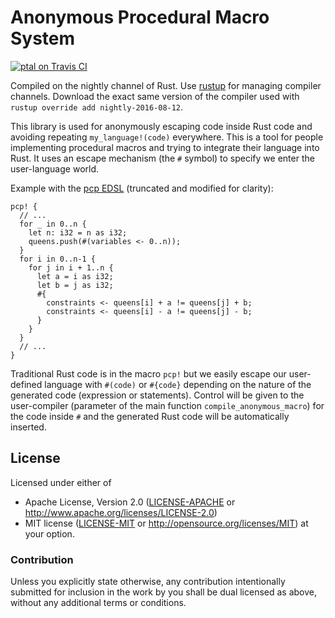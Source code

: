 Anonymous Procedural Macro System
=================================

[![ptal on Travis CI][travis-image]][travis]

[travis-image]: https://travis-ci.org/ptal/ama.png
[travis]: https://travis-ci.org/ptal/ama


Compiled on the nightly channel of Rust. Use [rustup](www.rustup.rs) for managing compiler channels. Download the exact same version of the compiler used with `rustup override add nightly-2016-08-12`.

This library is used for anonymously escaping code inside Rust code and avoiding repeating `my_language!(code)` everywhere. This is a tool for people implementing procedural macros and trying to integrate their language into Rust. It uses an escape mechanism (the `#` symbol) to specify we enter the user-language world.

Example with the [pcp EDSL](https://github.com/ptal/pcp/tree/master/lang) (truncated and modified for clarity):

```
pcp! {
  // ...
  for _ in 0..n {
    let n: i32 = n as i32;
    queens.push(#(variables <- 0..n));
  }
  for i in 0..n-1 {
    for j in i + 1..n {
      let a = i as i32;
      let b = j as i32;
      #{
        constraints <- queens[i] + a != queens[j] + b;
        constraints <- queens[i] - a != queens[j] - b;
      }
    }
  }
  // ...
}
```

Traditional Rust code is in the macro `pcp!` but we easily escape our user-defined language with `#(code)` or `#{code}` depending on the nature of the generated code (expression or statements). Control will be given to the user-compiler (parameter of the main function `compile_anonymous_macro`) for the code inside `#` and the generated Rust code will be automatically inserted.

## License

Licensed under either of
 * Apache License, Version 2.0 ([LICENSE-APACHE](LICENSE-APACHE) or http://www.apache.org/licenses/LICENSE-2.0)
 * MIT license ([LICENSE-MIT](LICENSE-MIT) or http://opensource.org/licenses/MIT)
at your option.

### Contribution

Unless you explicitly state otherwise, any contribution intentionally submitted for inclusion in the work by you shall be dual licensed as above, without any additional terms or conditions.
